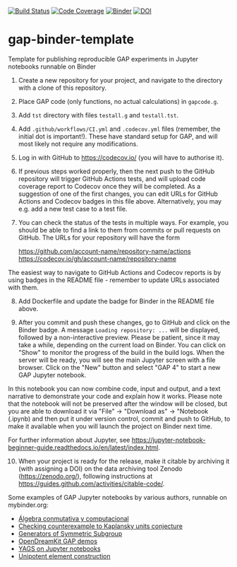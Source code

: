 [![Build Status](https://github.com/rse-standrewscs/gap-binder-template/workflows/CI/badge.svg?branch=master)](https://github.com/rse-standrewscs/gap-binder-template/actions?query=workflow%3ACI+branch%3Amaster)
[![Code Coverage](https://codecov.io/github/rse-standrewscs/gap-binder-template/coverage.svg?branch=master&token=)](https://codecov.io/gh/rse-standrewscs/gap-binder-template)
[![Binder](https://mybinder.org/badge.svg)](https://mybinder.org/v2/gh/rse-standrewscs/gap-binder-template/master)
[![DOI](https://zenodo.org/badge/DOI/10.5281/zenodo.3662155.svg)](https://doi.org/10.5281/zenodo.3662155)


# gap-binder-template

Template for publishing reproducible GAP experiments in Jupyter notebooks runnable on Binder

1. Create a new repository for your project, and navigate to the directory with a clone of this repository.

2. Place GAP code (only functions, no actual calculations) in `gapcode.g`.

3. Add `tst` directory with files `testall.g` and `testall.tst`.

4. Add `.github/workflows/CI.yml` and `.codecov.yml` files (remember, the initial dot is important!). 
These have standard setup for GAP, and will most likely not require any modifications.

5. Log in with GitHub to https://codecov.io/ (you will have to authorise it).

6. If previous steps worked properly, then the next push to the GitHub repository
will trigger GitHub Actions tests, and will upload code coverage report to Codecov
once they will be completed. As a suggestion of one of the first changes, you can 
edit URLs for GitHub Actions and Codecov badges in this file above. Alternatively, 
you may e.g. add a new test case to a test file.

7. You can check the status of the tests in multiple ways. For example, you
should be able to find a link to them from commits or pull requests on GitHub.
The URLs for your repository will have the form 

    https://github.com/account-name/repository-name/actions
    https://codecov.io/gh/account-name/repository-name
  
The easiest way to navigate to GitHub Actions and Codecov reports is by using 
badges in the README file - remember to update URLs associated with them.

8. Add Dockerfile and update the badge for Binder in the README file above.

9. After you commit and push these changes, go to GitHub and click on the
Binder badge. A message `Loading repository: ...` will be displayed, followed 
by a non-interactive preview. Please be patient, since it may take a while, 
depending on the current load on Binder. You can click on "Show" to monitor 
the progress of the build in the build logs. When the server will be ready, 
you will see the main Jupyter screen with a file browser. Click on the "New"
button and select "GAP 4" to start a new GAP Jupyter notebook.

In this notebook you can now combine code, input and output, and a text
narrative to demonstrate your code and explain how it works. Please note 
that the notebook will not be preserved after the window will be closed, but 
you are able to download it via "File" -> "Download as" -> "Notebook (.ipynb)
and then put it under version control, commit and push to GitHub, to make it
available when you will launch the project on Binder next time.

For further information about Jupyter, see
https://jupyter-notebook-beginner-guide.readthedocs.io/en/latest/index.html.

10. When your project is ready for the release, make it citable by archiving it
(with assigning a DOI) on the data archiving tool Zenodo (https://zenodo.org/), 
following instructions at https://guides.github.com/activities/citable-code/.

Some examples of GAP Jupyter notebooks by various authors, runnable on mybinder.org:
- [Álgebra conmutativa y computacional](https://github.com/pedritomelenas/Algebra-conmutativa-y-computacional)
- [Checking counterexample to Kaplansky units conjecture](https://github.com/alex-konovalov/Kaplansky-units-counterexample)
- [Generators of Symmetric Subgroup](https://github.com/Surwalia/generatorsymmetricsubgroup)
- [OpenDreamKit GAP demos](https://github.com/OpenDreamKit/gap-demos)
- [YAGS on Jupyter notebooks](https://github.com/iarobles/demo-yags)
- [Unipotent element construction](https://github.com/sukru-yalcinkaya/unipoly)
